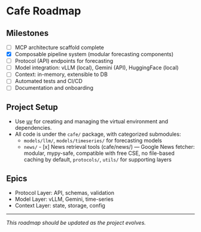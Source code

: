 # Cafe Roadmap

## Milestones
- [ ] MCP architecture scaffold complete
- [x] Composable pipeline system (modular forecasting components)
- [ ] Protocol (API) endpoints for forecasting
- [ ] Model integration: vLLM (local), Gemini (API), HuggingFace (local)
- [ ] Context: in-memory, extensible to DB
- [ ] Automated tests and CI/CD
- [ ] Documentation and onboarding

## Project Setup
- Use [uv](https://github.com/astral-sh/uv) for creating and managing the virtual environment and dependencies.
- All code is under the `cafe/` package, with categorized submodules:
  - `models/llm/`, `models/timeseries/` for forecasting models
  - `news/` - [x] News retrieval tools (cafe/news/) — Google News fetcher: modular, mypy-safe, compatible with free CSE, no file-based caching by default, `protocols/`, `utils/` for supporting layers

## Epics
- Protocol Layer: API, schemas, validation
- Model Layer: vLLM, Gemini, time-series
- Context Layer: state, storage, config

---
_This roadmap should be updated as the project evolves._

